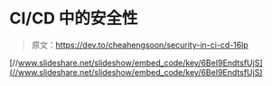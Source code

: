 # CI/CD 中的安全性

> 原文：<https://dev.to/cheahengsoon/security-in-ci-cd-16lp>

[//www.slideshare.net/slideshow/embed_code/key/6BeI9EndtsfUjS](//www.slideshare.net/slideshow/embed_code/key/6BeI9EndtsfUjS)